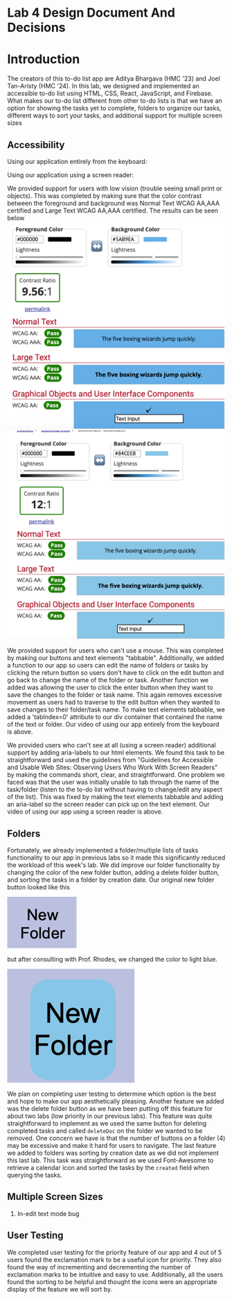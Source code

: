 # Lab 4 Design Document And Decisions

# Introduction
The creators of this to-do list app are Aditya Bhargava (HMC '23) and Joel Tan-Aristy (HMC '24). In this lab, 
we designed and implemented an accessible to-do list using HTML, CSS, React, JavaScript, and Firebase. What makes our 
to-do list different from other to-do lists is that we have an option for showing the tasks yet to complete, folders to 
organize our tasks, different ways to sort your tasks, and additional support for multiple screen sizes  

## Accessibility
Using our application entirely from the keyboard:

Using our application using a screen reader:

We provided support for users with low vision (trouble seeing small print or objects). This was completed by making sure 
that the color contrast between the foreground and background was Normal Text WCAG AA,AAA certified and Large Text WCAG 
AA,AAA certified. The results can be seen below
![contrastChecker1](contrastChecker1.png)
![contrastChecker2](contrastChecker2.png)

We provided support for users who can't use a mouse. This was completed by making our buttons and text elements "tabbable".
Additionally, we added a function to our app so users can edit the name of folders or tasks by clicking the return button
so users don't have to click on the edit button and go back to change the name of the folder or task. Another function we
added was allowing the user to click the enter button when they want to save the changes to the folder or task name. This
again removes excessive movement as users had to traverse to the edit button when they wanted to save changes to their 
folder/task name. To make text elements tabbable, we added a 'tabIndex=0' attribute to our div container that contained 
the name of the text or folder. Our video of using our app entirely from the keyboard is above. 

We provided users who can't see at all (using a screen reader) additional support by adding aria-labels to our html elements. We found this
task to be straightforward and used the guidelines from "Guidelines for Accessible and Usable Web Sites: Observing Users 
Who Work With Screen Readers" by making the commands short, clear, and straightforward. One problem we faced was that the
user was initially unable to tab through the name of the task/folder (listen to the to-do list without having to change/edit
any aspect of the list). This was fixed by making the text elements tabbable and adding an aria-label so the screen reader
can pick up on the text element. Our video of using our app using a screen reader is above.

## Folders
Fortunately, we already implemented a folder/multiple lists of tasks functionality to our app in previous labs so it made
this significantly reduced the workload of this week's lab. We did improve our folder functionality by changing the color
of the new folder button, adding a delete folder button, and sorting the tasks in a folder by creation date. Our original
new folder button looked like this 

![oldNewFolderButton](oldNewFolderButton.png) 

but after consulting with Prof. Rhodes, we changed the color to light blue. 

![newNewFolderButton](newNewFolderButton.png)

We plan on completing user testing to determine which option is the best and hope to make our app
aesthetically pleasing. Another feature we added was the delete folder button as we have been putting off this feature
for about two labs (low priority in our previous labs). This feature was quite straightforward to implement as we used the
same button for deleting completed tasks and called ```deleteDoc``` on the folder we wanted to be removed. One concern we have
is that the number of buttons on a folder (4) may be excessive and make it hard for users to navigate. The last feature 
we added to folders was sorting by creation date as we did not implement this last lab. This task was straightforward as
we used Font-Awesome to retrieve a calendar icon and sorted the tasks by the ```created``` field when querying the tasks.

## Multiple Screen Sizes
1) In-edit text mode bug


## User Testing
We completed user testing for the priority feature of our app and 4 out of 5 users found the exclamation mark to be a
useful icon for priority. They also found the way of incrementing and decrementing the number of exclamation marks to be
intuitive and easy to use. Additionally, all the users found the sorting to be helpful and thought the icons were an
appropriate display of the feature we will sort by. 



